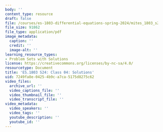 ```yaml
---
body: ''
content_type: resource
draft: false
file: /courses/es-1803-differential-equations-spring-2024/mites_1803_s24_day4-problems-qa.pdf
file_size: 91862
file_type: application/pdf
image_metadata:
  caption: ''
  credit: ''
  image-alt: ''
learning_resource_types:
- Problem Sets with Solutions
license: https://creativecommons.org/licenses/by-nc-sa/4.0/
resourcetype: Document
title: 'ES.1803 S24: Class 04: Solutions'
uid: 7249fa8e-0425-4b9c-a7ca-5175d8275c62
video_files:
  archive_url: ''
  video_captions_file: ''
  video_thumbnail_file: ''
  video_transcript_file: ''
video_metadata:
  video_speakers: ''
  video_tags: ''
  youtube_description: ''
  youtube_id: ''
---
```

